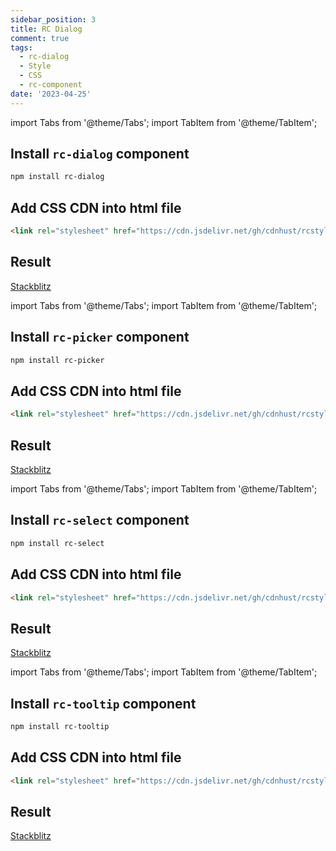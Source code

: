 ```yaml
---
sidebar_position: 3
title: RC Dialog
comment: true
tags:
  - rc-dialog
  - Style
  - CSS
  - rc-component
date: '2023-04-25'
---
```


import Tabs from '@theme/Tabs';
import TabItem from '@theme/TabItem';

## Install `rc-dialog` component

```bash
npm install rc-dialog
```

## Add CSS CDN into html file

```html
<link rel="stylesheet" href="https://cdn.jsdelivr.net/gh/cdnhust/rcstyles@master/rc-dialog.css" />
```

## Result

[Stackblitz](https://stackblitz.com/edit/react-ts-hpgtaz)

import Tabs from '@theme/Tabs';
import TabItem from '@theme/TabItem';

## Install `rc-picker` component

```bash
npm install rc-picker
```

## Add CSS CDN into html file

```html
<link rel="stylesheet" href="https://cdn.jsdelivr.net/gh/cdnhust/rcstyles@master/rc-picker.css" />
```

## Result

[Stackblitz](https://stackblitz.com/edit/react-ts-qox4ne)

import Tabs from '@theme/Tabs';
import TabItem from '@theme/TabItem';

## Install `rc-select` component

```bash
npm install rc-select
```

## Add CSS CDN into html file

```html
<link rel="stylesheet" href="https://cdn.jsdelivr.net/gh/cdnhust/rcstyles@master/rc-select.css" />
```

## Result

[Stackblitz](https://stackblitz.com/edit/react-ts-aa9c6n)

import Tabs from '@theme/Tabs';
import TabItem from '@theme/TabItem';

## Install `rc-tooltip` component

```bash
npm install rc-tooltip
```

## Add CSS CDN into html file

```html
<link rel="stylesheet" href="https://cdn.jsdelivr.net/gh/cdnhust/rcstyles@master/rc-tooltip.css" />
```

## Result

[Stackblitz](https://stackblitz.com/edit/react-ts-ofta3x)

